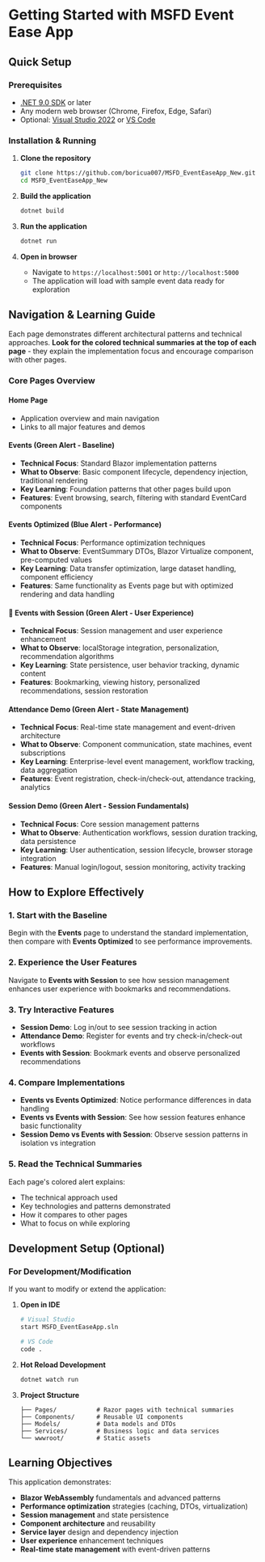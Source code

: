 # Getting Started with MSFD Event Ease App

## Quick Setup

### Prerequisites
- [.NET 9.0 SDK](https://dotnet.microsoft.com/download/dotnet/9.0) or later
- Any modern web browser (Chrome, Firefox, Edge, Safari)
- Optional: [Visual Studio 2022](https://visualstudio.microsoft.com/) or [VS Code](https://code.visualstudio.com/)

### Installation & Running
1. **Clone the repository**
   ```bash
   git clone https://github.com/boricua007/MSFD_EventEaseApp_New.git
   cd MSFD_EventEaseApp_New
   ```

2. **Build the application**
   ```bash
   dotnet build
   ```

3. **Run the application**
   ```bash
   dotnet run
   ```

4. **Open in browser**
   - Navigate to `https://localhost:5001` or `http://localhost:5000`
   - The application will load with sample event data ready for exploration

## Navigation & Learning Guide

Each page demonstrates different architectural patterns and technical approaches. **Look for the colored technical summaries at the top of each page** - they explain the implementation focus and encourage comparison with other pages.

### Core Pages Overview

#### **Home Page**
- Application overview and main navigation
- Links to all major features and demos

#### **Events** (Green Alert - Baseline)
- **Technical Focus**: Standard Blazor implementation patterns
- **What to Observe**: Basic component lifecycle, dependency injection, traditional rendering
- **Key Learning**: Foundation patterns that other pages build upon
- **Features**: Event browsing, search, filtering with standard EventCard components

#### **Events Optimized** (Blue Alert - Performance)
- **Technical Focus**: Performance optimization techniques
- **What to Observe**: EventSummary DTOs, Blazor Virtualize component, pre-computed values
- **Key Learning**: Data transfer optimization, large dataset handling, component efficiency
- **Features**: Same functionality as Events page but with optimized rendering and data handling

#### 👤 **Events with Session** (Green Alert - User Experience)
- **Technical Focus**: Session management and user experience enhancement
- **What to Observe**: localStorage integration, personalization, recommendation algorithms
- **Key Learning**: State persistence, user behavior tracking, dynamic content
- **Features**: Bookmarking, viewing history, personalized recommendations, session restoration

#### **Attendance Demo** (Green Alert - State Management)
- **Technical Focus**: Real-time state management and event-driven architecture
- **What to Observe**: Component communication, state machines, event subscriptions
- **Key Learning**: Enterprise-level event management, workflow tracking, data aggregation
- **Features**: Event registration, check-in/check-out, attendance tracking, analytics

#### **Session Demo** (Green Alert - Session Fundamentals)
- **Technical Focus**: Core session management patterns
- **What to Observe**: Authentication workflows, session duration tracking, data persistence
- **Key Learning**: User authentication, session lifecycle, browser storage integration
- **Features**: Manual login/logout, session monitoring, activity tracking

## How to Explore Effectively

### 1. **Start with the Baseline**
Begin with the **Events** page to understand the standard implementation, then compare with **Events Optimized** to see performance improvements.

### 2. **Experience the User Features**
Navigate to **Events with Session** to see how session management enhances user experience with bookmarks and recommendations.

### 3. **Try Interactive Features**
- **Session Demo**: Log in/out to see session tracking in action
- **Attendance Demo**: Register for events and try check-in/check-out workflows
- **Events with Session**: Bookmark events and observe personalized recommendations

### 4. **Compare Implementations**
- **Events vs Events Optimized**: Notice performance differences in data handling
- **Events vs Events with Session**: See how session features enhance basic functionality
- **Session Demo vs Events with Session**: Observe session patterns in isolation vs integration

### 5. **Read the Technical Summaries**
Each page's colored alert explains:
- The technical approach used
- Key technologies and patterns demonstrated
- How it compares to other pages
- What to focus on while exploring

## Development Setup (Optional)

### For Development/Modification
If you want to modify or extend the application:

1. **Open in IDE**
   ```bash
   # Visual Studio
   start MSFD_EventEaseApp.sln
   
   # VS Code
   code .
   ```

2. **Hot Reload Development**
   ```bash
   dotnet watch run
   ```

3. **Project Structure**
   ```
   ├── Pages/           # Razor pages with technical summaries
   ├── Components/      # Reusable UI components
   ├── Models/          # Data models and DTOs
   ├── Services/        # Business logic and data services
   └── wwwroot/         # Static assets
   ```

## Learning Objectives

This application demonstrates:
- **Blazor WebAssembly** fundamentals and advanced patterns
- **Performance optimization** strategies (caching, DTOs, virtualization)
- **Session management** and state persistence
- **Component architecture** and reusability
- **Service layer** design and dependency injection
- **User experience** enhancement techniques
- **Real-time state management** with event-driven patterns

